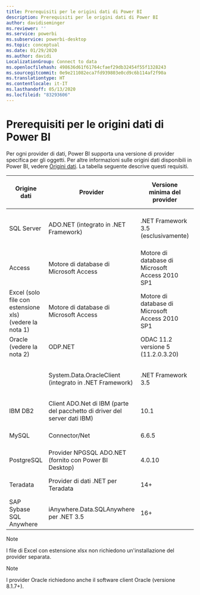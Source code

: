 ```yaml
---
title: Prerequisiti per le origini dati di Power BI
description: Prerequisiti per le origini dati di Power BI
author: davidiseminger
ms.reviewer: ''
ms.service: powerbi
ms.subservice: powerbi-desktop
ms.topic: conceptual
ms.date: 01/29/2020
ms.author: davidi
LocalizationGroup: Connect to data
ms.openlocfilehash: 498636d61f61764cfaef29db32454f55f1328243
ms.sourcegitcommit: 0e9e211082eca7fd939803e0cd9c6b114af2f90a
ms.translationtype: HT
ms.contentlocale: it-IT
ms.lasthandoff: 05/13/2020
ms.locfileid: "83293606"
---
```

# <a name="power-bi-data-source-prerequisites"></a>Prerequisiti per le origini dati di Power BI
Per ogni provider di dati, Power BI supporta una versione di provider specifica per gli oggetti. Per altre informazioni sulle origini dati disponibili in Power BI, vedere [Origini dati](desktop-data-sources.md). La tabella seguente descrive questi requisiti.

| Origine dati | Provider | Versione minima del provider | Versione minima dell'origine dati | Oggetti origine dati supportati | Collegamento per il download |
| --- | --- | --- | --- | --- | --- |
| SQL Server |ADO.NET (integrato in .NET Framework) |.NET Framework 3.5 (esclusivamente) |SQL Server 2005+ |Tabelle/viste, funzioni scalari, funzioni di tabella |Incluso in .NET Framework 3.5 o versione successiva |
| Access |Motore di database di Microsoft Access |Motore di database di Microsoft Access 2010 SP1 |Nessuna restrizione |Tabelle/viste |[Collegamento per il download](https://go.microsoft.com/fwlink/?linkid=285987&clcid=0x409) |
| Excel (solo file con estensione xls) (vedere la nota 1) |Motore di database di Microsoft Access |Motore di database di Microsoft Access 2010 SP1 |Nessuna restrizione |Tabelle, fogli |[Collegamento per il download](https://go.microsoft.com/fwlink/?linkid=285987&clcid=0x409) |
| Oracle (vedere la nota 2) |ODP.NET |ODAC 11.2 versione 5 (11.2.0.3.20) |9.x+ |Tabelle/viste |[Collegamento per il download](https://go.microsoft.com/fwlink/?linkid=272376&clcid=0x409) |
| | System.Data.OracleClient (integrato in .NET Framework) |.NET Framework 3.5 |9.x+ |Tabelle/viste |Incluso in .NET Framework 3.5 o versione successiva |
| IBM DB2 |Client ADO.Net di IBM (parte del pacchetto di driver del server dati IBM) |10.1 |9.1+ |Tabelle/viste |[Collegamento per il download](https://go.microsoft.com/fwlink/?linkid=274911&clcid=0x409) |
| MySQL |Connector/Net |6.6.5 |5.1 |Tabelle/viste, funzioni scalari |[Collegamento per il download](https://go.microsoft.com/fwlink/?linkid=278885&clcid=0x409) |
| PostgreSQL |Provider NPGSQL ADO.NET (fornito con Power BI Desktop) |4.0.10 |9.4 |Tabelle/viste |[Collegamento per il download](https://go.microsoft.com/fwlink/?linkid=282716&clcid=0x409) |
| Teradata |Provider di dati .NET per Teradata |14+ |12+ |Tabelle/viste |[Collegamento per il download](https://go.microsoft.com/fwlink/?linkid=278886&clcid=0x409) |
| SAP Sybase SQL Anywhere |iAnywhere.Data.SQLAnywhere per .NET 3.5 |16+ |16+ |Tabelle/viste |[Collegamento per il download](https://go.microsoft.com/fwlink/?linkid=324846) |

>[!NOTE]
>I file di Excel con estensione xlsx non richiedono un'installazione del provider separata.

>[!NOTE]
>I provider Oracle richiedono anche il software client Oracle (versione 8.1.7+).
> 
> 

